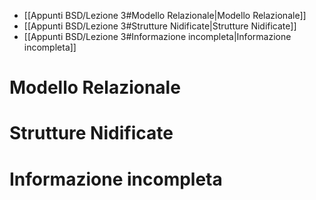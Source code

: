 
- [[Appunti BSD/Lezione 3#Modello Relazionale|Modello Relazionale]]
- [[Appunti BSD/Lezione 3#Strutture Nidificate|Strutture Nidificate]]
- [[Appunti BSD/Lezione 3#Informazione incompleta|Informazione incompleta]]

# Modello Relazionale

# Strutture Nidificate
# Informazione incompleta

